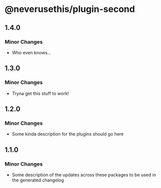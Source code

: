 # @neverusethis/plugin-second

## 1.4.0

### Minor Changes

- Who even knows...

## 1.3.0

### Minor Changes

- Tryna get this stuff to work!

## 1.2.0

### Minor Changes

- Some kinda description for the plugins should go here

## 1.1.0

### Minor Changes

- Some description of the updates across these packages to be used in the generated changelog
